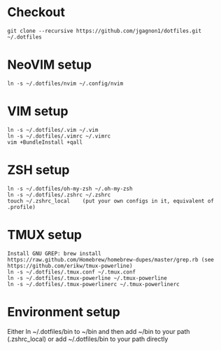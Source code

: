 
Checkout
========
	git clone --recursive https://github.com/jgagnon1/dotfiles.git ~/.dotfiles

NeoVIM setup
=========
	ln -s ~/.dotfiles/nvim ~/.config/nvim

VIM setup
=========
	ln -s ~/.dotfiles/.vim ~/.vim
	ln -s ~/.dotfiles/.vimrc ~/.vimrc
	vim +BundleInstall +qall

ZSH setup
=========
	ln -s ~/.dotfiles/oh-my-zsh ~/.oh-my-zsh
	ln -s ~/.dotfiles/.zshrc ~/.zshrc
	touch ~/.zshrc_local    (put your own configs in it, equivalent of .profile)

TMUX setup
==========
	Install GNU GREP: brew install https://raw.github.com/Homebrew/homebrew-dupes/master/grep.rb (see https://github.com/erikw/tmux-powerline)
	ln -s ~/.dotfiles/.tmux.conf ~/.tmux.conf
	ln -s ~/.dotfiles/.tmux-powerline ~/.tmux-powerline
	ln -s ~/.dotfiles/.tmux-powerlinerc ~/.tmux-powerlinerc

Environment setup
=================
Either ln ~/.dotfiles/bin to ~/bin and then add ~/bin to your path (.zshrc_local) or
add ~/.dotfiles/bin to your path directly


